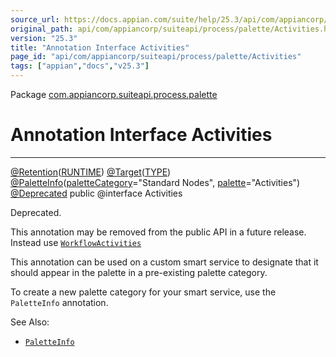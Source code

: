```yaml
---
source_url: https://docs.appian.com/suite/help/25.3/api/com/appiancorp/suiteapi/process/palette/Activities.html
original_path: api/com/appiancorp/suiteapi/process/palette/Activities.html
version: "25.3"
title: "Annotation Interface Activities"
page_id: "api/com/appiancorp/suiteapi/process/palette/Activities"
tags: ["appian","docs","v25.3"]
---
```



Package [com.appiancorp.suiteapi.process.palette](package-summary.html)

# Annotation Interface Activities

* * *

[@Retention](https://docs.oracle.com/en/java/javase/17/docs/api/java.base/java/lang/annotation/Retention.html "class or interface in java.lang.annotation")([RUNTIME](https://docs.oracle.com/en/java/javase/17/docs/api/java.base/java/lang/annotation/RetentionPolicy.html#RUNTIME "class or interface in java.lang.annotation")) [@Target](https://docs.oracle.com/en/java/javase/17/docs/api/java.base/java/lang/annotation/Target.html "class or interface in java.lang.annotation")([TYPE](https://docs.oracle.com/en/java/javase/17/docs/api/java.base/java/lang/annotation/ElementType.html#TYPE "class or interface in java.lang.annotation")) [@PaletteInfo](PaletteInfo.html "annotation interface in com.appiancorp.suiteapi.process.palette")([paletteCategory](PaletteInfo.html#paletteCategory\(\))\="Standard Nodes", [palette](PaletteInfo.html#palette\(\))\="Activities") [@Deprecated](https://docs.oracle.com/en/java/javase/17/docs/api/java.base/java/lang/Deprecated.html "class or interface in java.lang") public @interface Activities

Deprecated.

This annotation may be removed from the public API in a future release. Instead use [`WorkflowActivities`](WorkflowActivities.html "annotation interface in com.appiancorp.suiteapi.process.palette")

This annotation can be used on a custom smart service to designate that it should appear in the palette in a pre-existing palette category.

To create a new palette category for your smart service, use the `PaletteInfo` annotation.

See Also:

-   [`PaletteInfo`](PaletteInfo.html "annotation interface in com.appiancorp.suiteapi.process.palette")